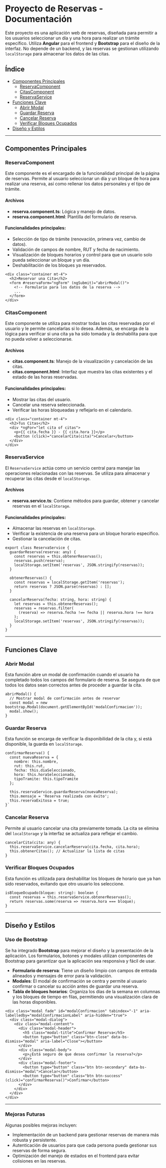 # Proyecto de Reservas - Documentación

Este proyecto es una aplicación web de reservas, diseñada para permitir a los usuarios seleccionar un día y una hora para realizar un trámite específico. Utiliza **Angular** para el frontend y **Bootstrap** para el diseño de la interfaz. No depende de un backend, y las reservas se gestionan utilizando `localStorage` para almacenar los datos de las citas.

## Índice

-   [Componentes Principales](#componentes-principales)
    -   [ReservaComponent](#reservacomponent)
    -   [CitasComponent](#citascomponent)
    -   [ReservaService](#reservaservice)
-   [Funciones Clave](#funciones-clave)
    -   [Abrir Modal](#abrir-modal)
    -   [Guardar Reserva](#guardar-reserva)
    -   [Cancelar Reserva](#cancelar-reserva)
    -   [Verificar Bloques Ocupados](#verificar-bloques-ocupados)
-   [Diseño y Estilos](#dise%C3%B1o-y-estilos)

----------

## Componentes Principales

### ReservaComponent

Este componente es el encargado de la funcionalidad principal de la página de reservas. Permite al usuario seleccionar un día y un bloque de hora para realizar una reserva, así como rellenar los datos personales y el tipo de trámite.

#### Archivos

-   **reserva.component.ts**: Lógica y manejo de datos.
-   **reserva.component.html**: Plantilla del formulario de reserva.

#### Funcionalidades principales:

-   Selección de tipo de trámite (renovación, primera vez, cambio de datos).
-   Validación de campos de nombre, RUT y fecha de nacimiento.
-   Visualización de bloques horarios y control para que un usuario solo pueda seleccionar un bloque y un día.
-   Deshabilitación de los bloques ya reservados.
```
<div class="container mt-4">
  <h2>Reservar una Cita</h2>
  <form #reservaForm="ngForm" (ngSubmit)="abrirModal()">
    <!-- Formulario para los datos de la reserva -->
    ...
  </form>
</div>
```

### CitasComponent

Este componente se utiliza para mostrar todas las citas reservadas por el usuario y le permite cancelarlas si lo desea. Además, se encarga de la lógica para verificar si una cita ya ha sido tomada y la deshabilita para que no pueda volver a seleccionarse.

#### Archivos

-   **citas.component.ts**: Manejo de la visualización y cancelación de las citas.
-   **citas.component.html**: Interfaz que muestra las citas existentes y el estado de las horas reservadas.

#### Funcionalidades principales:

-   Mostrar las citas del usuario.
-   Cancelar una reserva seleccionada.
-   Verificar las horas bloqueadas y reflejarlo en el calendario.
```
<div class="container mt-4">
  <h2>Tus Citas</h2>
  <div *ngFor="let cita of citas">
    <p>{{ cita.fecha }} - {{ cita.hora }}</p>
    <button (click)="cancelarCita(cita)">Cancelar</button>
  </div>
</div>
```

### ReservaService

El `ReservaService` actúa como un servicio central para manejar las operaciones relacionadas con las reservas. Se utiliza para almacenar y recuperar las citas desde el `localStorage`.

#### Archivos

-   **reserva.service.ts**: Contiene métodos para guardar, obtener y cancelar reservas en el `localStorage`.

#### Funcionalidades principales:

-   Almacenar las reservas en `localStorage`.
-   Verificar la existencia de una reserva para un bloque horario específico.
-   Gestionar la cancelación de citas.


```
export class ReservaService {
  guardarReserva(reserva: any) {
    const reservas = this.obtenerReservas();
    reservas.push(reserva);
    localStorage.setItem('reservas', JSON.stringify(reservas));
  }

  obtenerReservas() {
    const reservas = localStorage.getItem('reservas');
    return reservas ? JSON.parse(reservas) : [];
  }

  cancelarReserva(fecha: string, hora: string) {
    let reservas = this.obtenerReservas();
    reservas = reservas.filter(
      (reserva) => reserva.fecha !== fecha || reserva.hora !== hora
    );
    localStorage.setItem('reservas', JSON.stringify(reservas));
  }
}
```
----------

## Funciones Clave

### Abrir Modal

Esta función abre un modal de confirmación cuando el usuario ha completado todos los campos del formulario de reserva. Se asegura de que todos los datos sean correctos antes de proceder a guardar la cita.

```
abrirModal() {
  // Mostrar modal de confirmación antes de reservar
  const modal = new bootstrap.Modal(document.getElementById('modalConfirmacion'));
  modal.show();
}
```

### Guardar Reserva

Esta función se encarga de verificar la disponibilidad de la cita y, si está disponible, la guarda en `localStorage`.


```
confirmarReserva() {
  const nuevaReserva = {
    nombre: this.nombre,
    rut: this.rut,
    fecha: this.diaSeleccionado,
    hora: this.horaSeleccionada,
    tipoTramite: this.tipoTramite
  };

  this.reservaService.guardarReserva(nuevaReserva);
  this.mensaje = 'Reserva realizada con éxito';
  this.reservaExitosa = true;
}` 
```

### Cancelar Reserva

Permite al usuario cancelar una cita previamente tomada. La cita se elimina del `localStorage` y la interfaz se actualiza para reflejar el cambio.

```
cancelarCita(cita: any) {
  this.reservaService.cancelarReserva(cita.fecha, cita.hora);
  this.obtenerCitas(); // Actualizar la lista de citas
}
``` 

### Verificar Bloques Ocupados

Esta función es utilizada para deshabilitar los bloques de horario que ya han sido reservados, evitando que otro usuario los seleccione.

```
isBloqueOcupado(bloque: string): boolean {
  const reservas = this.reservaService.obtenerReservas();
  return reservas.some(reserva => reserva.hora === bloque);
}
```

----------

## Diseño y Estilos

### Uso de Bootstrap

Se ha integrado **Bootstrap** para mejorar el diseño y la presentación de la aplicación. Los formularios, botones y modales utilizan componentes de Bootstrap para garantizar que la aplicación sea responsiva y fácil de usar.

-   **Formulario de reserva**: Tiene un diseño limpio con campos de entrada alineados y mensajes de error para la validación.
-   **Modales**: El modal de confirmación se centra y permite al usuario confirmar o cancelar su acción antes de guardar una reserva.
-   **Tabla de bloques horarios**: Organiza los días de la semana en columnas y los bloques de tiempo en filas, permitiendo una visualización clara de las horas disponibles.

```
<div class="modal fade" id="modalConfirmacion" tabindex="-1" aria-labelledby="modalConfirmacionLabel" aria-hidden="true">
  <div class="modal-dialog">
    <div class="modal-content">
      <div class="modal-header">
        <h5 class="modal-title">Confirmar Reserva</h5>
        <button type="button" class="btn-close" data-bs-dismiss="modal" aria-label="Close"></button>
      </div>
      <div class="modal-body">
        <p>¿Está seguro de que desea confirmar la reserva?</p>
      </div>
      <div class="modal-footer">
        <button type="button" class="btn btn-secondary" data-bs-dismiss="modal">Cancelar</button>
        <button type="button" class="btn btn-success" (click)="confirmarReserva()">Confirmar</button>
      </div>
    </div>
  </div>
</div>
```

----------

### Mejoras Futuras

Algunas posibles mejoras incluyen:

-   Implementación de un backend para gestionar reservas de manera más robusta y persistente.
-   Autenticación de usuarios para que cada persona pueda gestionar sus reservas de forma segura.
-   Optimización del manejo de estados en el frontend para evitar colisiones en las reservas.